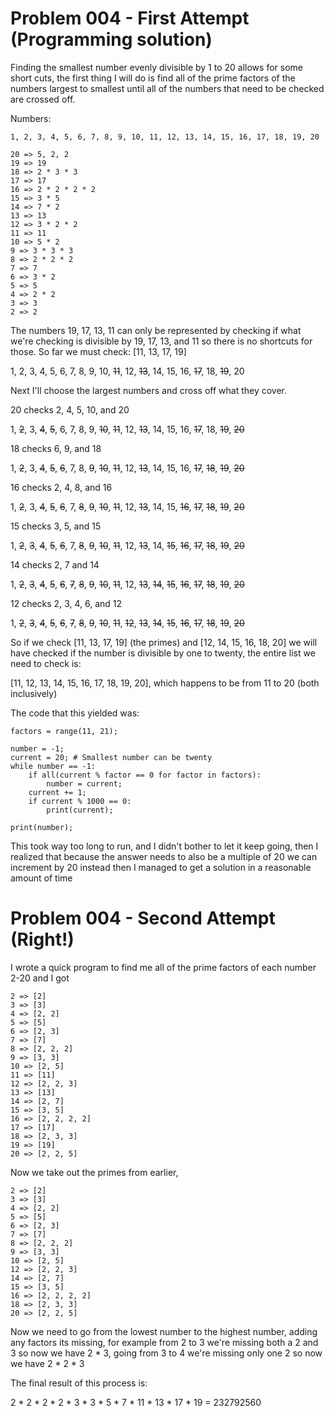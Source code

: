 Problem 004 - First Attempt (Programming solution)
=============
Finding the smallest number evenly divisible by 1 to 20 allows for some short cuts, the first thing I will do is find all of the prime factors of the numbers largest to smallest until all of the numbers that need to be checked are crossed off.

Numbers:
```
1, 2, 3, 4, 5, 6, 7, 8, 9, 10, 11, 12, 13, 14, 15, 16, 17, 18, 19, 20

20 => 5, 2, 2
19 => 19
18 => 2 * 3 * 3
17 => 17
16 => 2 * 2 * 2 * 2
15 => 3 * 5
14 => 7 * 2
13 => 13
12 => 3 * 2 * 2
11 => 11
10 => 5 * 2
9 => 3 * 3 * 3
8 => 2 * 2 * 2
7 => 7
6 => 3 * 2
5 => 5
4 => 2 * 2
3 => 3
2 => 2
```

The numbers 19, 17, 13, 11 can only be represented by checking if what we're checking is divisible by 19, 17, 13, and 11 so there is no shortcuts for those. So far we must check: [11, 13, 17, 19]

1, 2, 3, 4, 5, 6, 7, 8, 9, 10, ~~11~~, 12, ~~13~~, 14, 15, 16, ~~17~~, 18, ~~19~~, 20

Next I'll choose the largest numbers and cross off what they cover.

20 checks 2, 4, 5, 10, and 20

1, ~~2~~, 3, ~~4~~, ~~5~~, 6, 7, 8, 9, ~~10~~, ~~11~~, 12, ~~13~~, 14, 15, 16, ~~17~~, 18, ~~19~~, ~~20~~

18 checks 6, 9, and 18

1, ~~2~~, 3, ~~4~~, ~~5~~, ~~6~~, 7, 8, ~~9~~, ~~10~~, ~~11~~, 12, ~~13~~, 14, 15, 16, ~~17~~, ~~18~~, ~~19~~, ~~20~~

16 checks 2, 4, 8, and 16

1, ~~2~~, 3, ~~4~~, ~~5~~, ~~6~~, 7, ~~8~~, ~~9~~, ~~10~~, ~~11~~, 12, ~~13~~, 14, 15, ~~16~~, ~~17~~, ~~18~~, ~~19~~, ~~20~~

15 checks 3, 5, and 15

1, ~~2~~, ~~3~~, ~~4~~, ~~5~~, ~~6~~, 7, ~~8~~, ~~9~~, ~~10~~, ~~11~~, 12, ~~13~~, 14, ~~15~~, ~~16~~, ~~17~~, ~~18~~, ~~19~~, ~~20~~

14 checks 2, 7 and 14

1, ~~2~~, ~~3~~, ~~4~~, ~~5~~, ~~6~~, ~~7~~, ~~8~~, ~~9~~, ~~10~~, ~~11~~, 12, ~~13~~, ~~14~~, ~~15~~, ~~16~~, ~~17~~, ~~18~~, ~~19~~, ~~20~~

12 checks 2, 3, 4, 6, and 12

1, ~~2~~, ~~3~~, ~~4~~, ~~5~~, ~~6~~, ~~7~~, ~~8~~, ~~9~~, ~~10~~, ~~11~~, ~~12~~, ~~13~~, ~~14~~, ~~15~~, ~~16~~, ~~17~~, ~~18~~, ~~19~~, ~~20~~

So if we check [11, 13, 17, 19] \(the primes\) and [12, 14, 15, 16, 18, 20] we will have checked if the number is divisible by one to twenty, the entire list we need to check is:

[11, 12, 13, 14, 15, 16, 17, 18, 19, 20], which happens to be from 11 to 20 (both inclusively)

The code that this yielded was:

```
factors = range(11, 21);

number = -1;
current = 20; # Smallest number can be twenty
while number == -1:
    if all(current % factor == 0 for factor in factors):
        number = current;
    current += 1;
    if current % 1000 == 0:
        print(current);

print(number);
```

This took way too long to run, and I didn't bother to let it keep going, then I realized that because the answer needs to also be a multiple of 20 we can increment by 20 instead then I managed to get a solution in a reasonable amount of time

Problem 004 - Second Attempt (Right!)
=============
I wrote a quick program to find me all of the prime factors of each number 2-20 and I got
```
2 => [2]
3 => [3]
4 => [2, 2]
5 => [5]
6 => [2, 3]
7 => [7]
8 => [2, 2, 2]
9 => [3, 3]
10 => [2, 5]
11 => [11]
12 => [2, 2, 3]
13 => [13]
14 => [2, 7]
15 => [3, 5]
16 => [2, 2, 2, 2]
17 => [17]
18 => [2, 3, 3]
19 => [19]
20 => [2, 2, 5]
```

Now we take out the primes from earlier,

```
2 => [2]
3 => [3]
4 => [2, 2]
5 => [5]
6 => [2, 3]
7 => [7]
8 => [2, 2, 2]
9 => [3, 3]
10 => [2, 5]
12 => [2, 2, 3]
14 => [2, 7]
15 => [3, 5]
16 => [2, 2, 2, 2]
18 => [2, 3, 3]
20 => [2, 2, 5]
```

Now we need to go from the lowest number to the highest number, adding any factors its missing, for example from 2 to 3 we're missing both a 2 and 3 so now we have 2 * 3, going from 3 to 4 we're missing only one 2 so now we have 2 * 2 * 3

The final result of this process is: 

2 * 2 * 2 * 2 * 3 * 3 * 5 * 7 * 11 * 13 * 17 * 19  = 232792560
